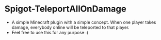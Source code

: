 # Spigot-TeleportAllOnDamage
- A simple Minecraft plugin with a simple concept. When one player takes damage, everybody online will be teleported to that player. 
- Feel free to use this for any purpose :)
